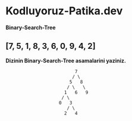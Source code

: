 # Kodluyoruz-Patika.dev
**Binary-Search-Tree**

## [7, 5, 1, 8, 3, 6, 0, 9, 4, 2] 
**Dizinin Binary-Search-Tree asamalarini yaziniz.**

			


                              7
                             / \
                            5   8 
                           / \   \
                          1   6   9
                         / \
                        0   3
                           / \
                          2   4
